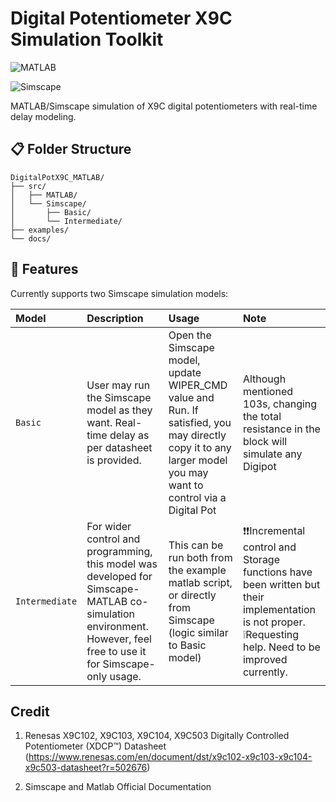 # Digital Potentiometer X9C Simulation Toolkit
![MATLAB](https://img.shields.io/badge/MATLAB-R2023b-red)

![Simscape](https://img.shields.io/badge/Simscape-Electrical-blue)

MATLAB/Simscape simulation of X9C digital potentiometers with real-time delay modeling.

## :clipboard: Folder Structure

```
DigitalPotX9C_MATLAB/
├── src/
│   ├── MATLAB/
│   └── Simscape/
│       ├── Basic/
│       └── Intermediate/
├── examples/
└── docs/

```

## 🧞 Features

Currently supports two Simscape simulation models:

| Model                     | Description                                      |  Usage                                            |  Note
| :------------------------ | :----------------------------------------------- |  :----------------------------------------------- |  :----------------------------------------------- |
| `Basic`                   | User may run the Simscape model as they want. Real-time delay as per datasheet is provided.          | Open the Simscape model, update WIPER_CMD value and Run. If satisfied, you may directly copy it to any larger model you may want to control via a Digital Pot            |  Although mentioned 103s, changing the total resistance in the block will simulate any Digipot  |
| `Intermediate`            | For wider control and programming, this model was developed for Simscape-MATLAB co-simulation environment. However, feel free to use it for Simscape-only usage.  |  This can be run both from the example matlab script, or directly from Simscape (logic similar to Basic model)  |:exclamation::exclamation:Incremental control and Storage functions have been written but their implementation is not proper. :grey_exclamation:Requesting help. Need to be improved currently.

## Credit

1. Renesas  X9C102, X9C103, X9C104, X9C503 Digitally Controlled Potentiometer (XDCP™) Datasheet
(https://www.renesas.com/en/document/dst/x9c102-x9c103-x9c104-x9c503-datasheet?r=502676)

2. Simscape and Matlab Official Documentation
